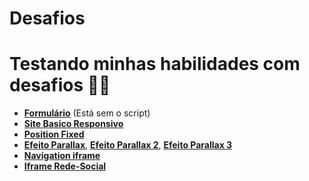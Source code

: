 # Desafios
# Testando minhas habilidades com desafios 🤔💭

- <a href="https://nando006.github.io/Desafios/Formulario/formulario.html" target="_blank" rel="external"><strong>Formulário</strong></a> (Está sem o script)
- <a href="https://nando006.github.io/Desafios/Site-Basico-Responsivo/android.html" target="_blank" rel="external"><strong>Site Basico Responsivo</strong></a>
- <a href="https://nando006.github.io/Desafios/Position-Fixed/index.html" target="_blank" rel="external"><strong>Position Fixed</strong></a>
- <a href="https://nando006.github.io/Desafios/Parallax/parallax.html" target="_blank" rel="external"><strong>Efeito Parallax</strong></a>, <a href="https://nando006.github.io/Desafios/Parallax-2/parallax.html" target="_blank" rel="external"><strong>Efeito Parallax 2</strong></a>, <a href="https://nando006.github.io/Desafios/Parallax-3/parallax.html" target="_blank" rel="external"><strong>Efeito Parallax 3</strong></a>
- <a href="https://nando006.github.io/Desafios/Navigation-iframe/index.html" target="_blank" rel="external"><strong>Navigation iframe</strong></a>
- <a href="https://nando006.github.io/Desafios/Redes-Sociais/index.html" target="_blank" rel="external"><strong>Iframe Rede-Social</strong></a>
